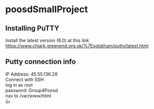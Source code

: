 # poosdSmallProject
## Installing PuTTY
Install the latest version (8.0) at this link
https://www.chiark.greenend.org.uk/%7Esgtatham/putty/latest.html

## Putty connection info
IP Address: 45.55.136.28 <br>
Connect with SSH  <br>
log in as root  <br>
password: Group4Poosd  <br>
nav to /var/www/html   <br>
👍
